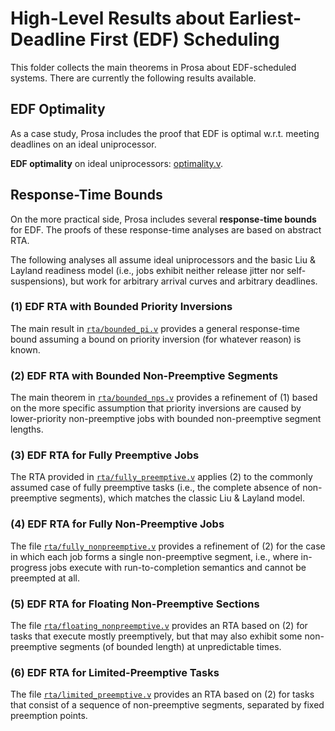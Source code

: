 # High-Level Results about Earliest-Deadline First (EDF) Scheduling

This folder collects the main theorems in Prosa about EDF-scheduled systems. There are currently the following results available.

## EDF Optimality

As a case study, Prosa includes the proof that EDF is optimal w.r.t. meeting deadlines on an ideal uniprocessor. 

**EDF optimality** on ideal uniprocessors: [optimality.v](optimality.v). 

## Response-Time Bounds

On the more practical side, Prosa includes several **response-time bounds** for EDF. The proofs of these response-time analyses are based on abstract RTA.

The following analyses all assume ideal uniprocessors and the basic Liu & Layland readiness model (i.e., jobs exhibit neither release jitter nor self-suspensions), but work for arbitrary arrival curves and arbitrary deadlines.

### (1) EDF RTA with Bounded Priority Inversions

The main result in [`rta/bounded_pi.v`](rta/bounded_pi.v) provides a general response-time bound assuming a bound on priority inversion (for whatever reason) is known.

### (2) EDF RTA with Bounded Non-Preemptive Segments

The main theorem in [`rta/bounded_nps.v`](rta/bounded_nps.v) provides a refinement of (1) based on the more specific assumption that priority inversions are caused by lower-priority non-preemptive jobs with bounded non-preemptive segment lengths. 

### (3) EDF RTA for Fully Preemptive Jobs

The RTA provided in [`rta/fully_preemptive.v`](rta/fully_preemptive.v) applies (2) to the commonly assumed case of fully preemptive tasks (i.e., the complete absence of non-preemptive segments), which matches the classic Liu & Layland model. 

### (4) EDF RTA for Fully Non-Preemptive Jobs

The file [`rta/fully_nonpreemptive.v`](rta/fully_nonpreemptive.v) provides a refinement of (2) for the case in which each job forms a single non-preemptive segment, i.e., where in-progress jobs execute with run-to-completion semantics and cannot be preempted at all.

### (5) EDF RTA for Floating Non-Preemptive Sections

The file [`rta/floating_nonpreemptive.v`](rta/floating_nonpreemptive.v) provides an RTA based on (2) for tasks that execute mostly preemptively, but that may also exhibit some non-preemptive segments (of bounded length) at unpredictable times. 

### (6) EDF RTA for Limited-Preemptive Tasks

The file [`rta/limited_preemptive.v`](rta/limited_preemptive.v) provides an RTA based on (2) for tasks that consist of a sequence of non-preemptive segments, separated by fixed preemption points. 


